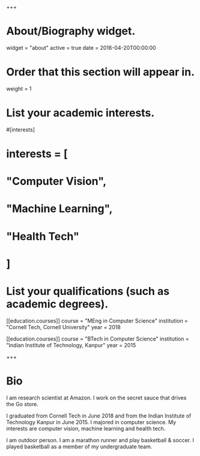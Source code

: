 +++
# About/Biography widget.
widget = "about"
active = true
date = 2016-04-20T00:00:00

# Order that this section will appear in.
weight = 1

# List your academic interests.
#[interests]
#  interests = [
#   "Computer Vision",
#    "Machine Learning",
#    "Health Tech"
#  ]

# List your qualifications (such as academic degrees).
[[education.courses]]
  course = "MEng in Computer Science"
  institution = "Cornell Tech, Cornell University"
  year = 2018

[[education.courses]]
  course = "BTech in Computer Science"
  institution = "Indian Institute of Technology, Kanpur"
  year = 2015
 
+++

# Bio

I am research scientist at Amazon. I work on the secret sauce that drives the Go store.

I graduated from Cornell Tech in June 2018 and from the Indian Institute of Technology Kanpur in June 2015. I majored in computer science. My interests are computer vision, machine learning and health tech.

I am outdoor person. I am a marathon runner and play basketball & soccer. I played basketball as a member of my undergraduate team. 